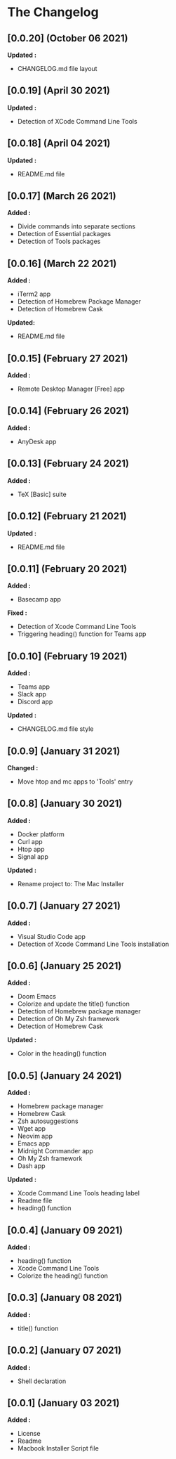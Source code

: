 # The Changelog

## [0.0.20] (October 06 2021)

**Updated :**

- CHANGELOG.md file layout

## [0.0.19] (April 30 2021)

**Updated :**

- Detection of XCode Command Line Tools

## [0.0.18] (April 04 2021)

**Updated :**

- README.md file

## [0.0.17] (March 26 2021)

**Added :**

- Divide commands into separate sections
- Detection of Essential packages
- Detection of Tools packages

## [0.0.16] (March 22 2021)

**Added :**

- iTerm2 app
- Detection of Homebrew Package Manager
- Detection of Homebrew Cask

**Updated:**

- README.md file

## [0.0.15] (February 27 2021)

**Added :**

- Remote Desktop Manager [Free] app

## [0.0.14] (February 26 2021)

**Added :**

- AnyDesk app

## [0.0.13] (February 24 2021)

**Added :**

- TeX [Basic] suite

## [0.0.12] (February 21 2021)

**Updated :**

- README.md file

## [0.0.11] (February 20 2021)

**Added :**

- Basecamp app

**Fixed :**

- Detection of Xcode Command Line Tools
- Triggering heading() function for Teams app

## [0.0.10] (February 19 2021)

**Added :**

- Teams app
- Slack app
- Discord app

**Updated :**

- CHANGELOG.md file style

## [0.0.9] (January 31 2021)

**Changed :**

- Move htop and mc apps to 'Tools' entry

## [0.0.8] (January 30 2021)

**Added :**

- Docker platform
- Curl app
- Htop app
- Signal app

**Updated :**

- Rename project to: The Mac Installer

## [0.0.7] (January 27 2021)

**Added :**

- Visual Studio Code app
- Detection of Xcode Command Line Tools installation

## [0.0.6] (January 25 2021)

**Added :**

- Doom Emacs
- Colorize and update the title() function
- Detection of Homebrew package manager
- Detection of Oh My Zsh framework
- Detection of Homebrew Cask

**Updated :**

- Color in the heading() function

## [0.0.5] (January 24 2021)

**Added :**

- Homebrew package manager
- Homebrew Cask
- Zsh autosuggestions
- Wget app
- Neovim app
- Emacs app
- Midnight Commander app
- Oh My Zsh framework
- Dash app

**Updated :**

- Xcode Command Line Tools heading label
- Readme file
- heading() function

## [0.0.4] (January 09 2021)

**Added :**

- heading() function
- Xcode Command Line Tools
- Colorize the heading() function

## [0.0.3] (January 08 2021)

**Added :**

- title() function

## [0.0.2] (January 07 2021)

**Added :**

- Shell declaration

## [0.0.1] (January 03 2021)

**Added :**

- License
- Readme
- Macbook Installer Script file

